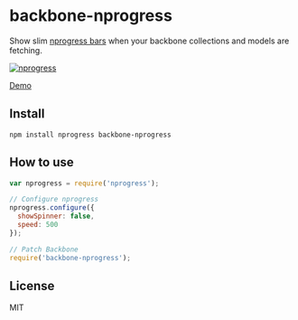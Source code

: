 # backbone-nprogress

Show slim [nprogress bars][nprogress] when your backbone collections and models are fetching.

[![nprogress](https://cloud.githubusercontent.com/assets/1410106/6543932/b4256638-c545-11e4-8081-a65e1877996e.png)][nprogress]

[Demo](http://shuvalov-anton.github.io/nprogress-backbone/examples/)

## Install

```
npm install nprogress backbone-nprogress
```

## How to use

```js
var nprogress = require('nprogress');

// Configure nprogress
nprogress.configure({
  showSpinner: false,
  speed: 500
});

// Patch Backbone
require('backbone-nprogress');
```

[nprogress]: http://ricostacruz.com/nprogress/

## License

MIT

